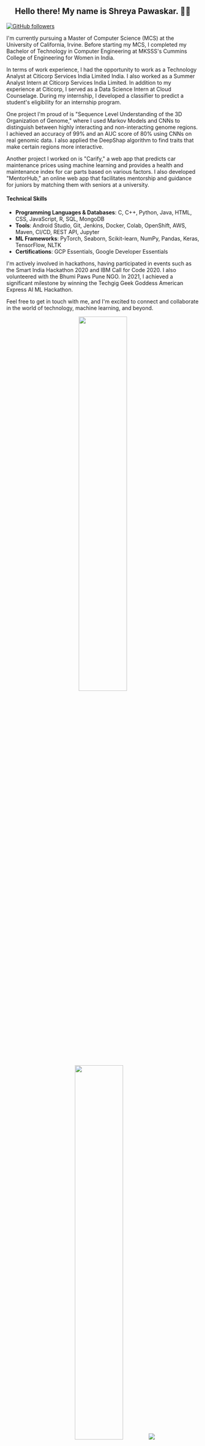 <h2 align="center">Hello there! My name is Shreya Pawaskar. 👋🤓</h2>


[![GitHub followers](https://img.shields.io/github/followers/shraiyya.svg?style=social&label=Follow)](https://github.com/shraiyya?tab=followers)


<p align="left">
I'm currently pursuing a Master of Computer Science (MCS) at the University of California, Irvine. Before starting my MCS, I completed my Bachelor of Technology in Computer Engineering at MKSSS's Cummins College of Engineering for Women in India.

In terms of work experience, I had the opportunity to work as a Technology Analyst at Citicorp Services India Limited India.
I also worked as a Summer Analyst Intern at Citicorp Services India Limited. In addition to my experience at Citicorp, I served as a Data Science Intern at Cloud Counselage. During my internship, I developed a classifier to predict a student's eligibility for an internship program.

One project I'm proud of is "Sequence Level Understanding of the 3D Organization of Genome," where I used Markov Models and CNNs to distinguish between highly interacting and non-interacting genome regions. I achieved an accuracy of 99% and an AUC score of 80% using CNNs on real genomic data. I also applied the DeepShap algorithm to find traits that make certain regions more interactive.

Another project I worked on is "Carify," a web app that predicts car maintenance prices using machine learning and provides a health and maintenance index for car parts based on various factors. I also developed "MentorHub," an online web app that facilitates mentorship and guidance for juniors by matching them with seniors at a university.

#### Technical Skills

- **Programming Languages & Databases**: C, C++, Python, Java, HTML, CSS, JavaScript, R, SQL, MongoDB
- **Tools**: Android Studio, Git, Jenkins, Docker, Colab, OpenShift, AWS, Maven, CI/CD, REST API, Jupyter
- **ML Frameworks**: PyTorch, Seaborn, Scikit-learn, NumPy, Pandas, Keras, TensorFlow, NLTK
- **Certifications**: GCP Essentials, Google Developer Essentials


I'm actively involved in hackathons, having participated in events such as the Smart India Hackathon 2020 and IBM Call for Code 2020. I also volunteered with the Bhumi Paws Pune NGO. In 2021, I achieved a significant milestone by winning the Techgig Geek Goddess American Express AI ML Hackathon.

Feel free to get in touch with me, and I'm excited to connect and collaborate in the world of technology, machine learning, and beyond.

</p>


<p align="center">
  <img height="50%" width="auto" src ="https://github-readme-stats.vercel.app/api?username=shraiyya&show_icons=true&count_private=true&theme=darcula&hide_border=true&hide=issues,contribs&bg_color=00000000">
  <img height="50%" width="auto" src ="https://github-readme-stats.vercel.app/api/top-langs/?username=shraiyya&layout=compact&hide_border=true&theme=darcula&bg_color=00000000&langs_count=6&hide=jupyter%20notebook,tex,css,php">
  <img src ="https://github-readme-streak-stats.herokuapp.com?user=shraiyya&theme=darcula&hide_border=true&background=FFFFFF00">
  <br>
  <br>
  <a href="https://www.buymeacoffee.com/shraiyya"> <img align="center" src="https://cdn.buymeacoffee.com/buttons/v2/default-orange.png" height="50" width="210" alt="shraiyya" /></a>
</p>

<!-- <p align="center">
  <img align="left" src ="https://github-readme-stats.vercel.app/api/pin/?username=shraiyya&repo=ytdx">
  <img align="right" src ="https://github-readme-stats.vercel.app/api/pin/?username=shraiyya&repo=pixel-weather">
</p> -->

<h2>📫 How to reach me:</h2>

<a href="mailto:pawaskas@uci.edu">![pawaskas@uci.edu](https://img.shields.io/badge/Gmail-D14836?style=for-the-badge&logo=gmail&logoColor=white)</a> 
 <a href="https://www.linkedin.com/in/shreya-pawaskar/">![LinkedIn](https://img.shields.io/badge/LinkedIn-0077B5?style=for-the-badge&logo=linkedin&logoColor=white)</a>
  <a href="https://www.instagram.com/shraiyya/">![Instagram](https://img.shields.io/badge/Instagram-e4405f?style=for-the-badge&logo=linkedin&logoColor=white)</a>

  Show ❤️ by starring repositories you find good! 


<!--
**shraiyya/shraiyya** is a ✨ _special_ ✨ repository because its `README.md` (this file) appears on your GitHub profile.

Here are some ideas to get you started:

- 🔭 I’m currently working on ...
- 🌱 I’m currently learning ...
- 👯 I’m looking to collaborate on ...
- 🤔 I’m looking for help with ...
- 💬 Ask me about ...
- 📫 How to reach me: ...
- 😄 Pronouns: ...
- ⚡ Fun fact: ...
-->
